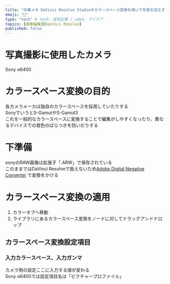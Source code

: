 ```yaml
---
title: "作業メモ DaVinci Resolve Studioのカラースペース変換を用いて写真を加工する"
emoji: "🦔"
type: "tech" # tech: 技術記事 / idea: アイデア
topics: [画像編集][DaVinci Resolve]
published: false
---
```


# 写真撮影に使用したカメラ
Sony α6400

# カラースペース変換の目的
各カメラメーカは独自のカラースペースを採用していたりする  
SonyでいうとS-GamutやS-Gamut3  
これを一般的なカラースペースに変換することで編集がしやすくなったり、異なるデバイスでの発色のばらつきを防いだりする

# 下準備
sonyのRAW画像は拡張子「.ARW」で保存されている  
このままではDaVinci Resolveで扱えないため[Adobe Digital Negative Converter](https://helpx.adobe.com/jp/camera-raw/using/adobe-dng-converter.html)
で変換をかける

# カラースペース変換の適用
1. カラータブへ移動
2. ライブラリにあるカラースペース変換をノードに対してドラッグアンドドロップ

## カラースペース変換設定項目
### 入力カラースペース、入力ガンマ
カメラ側の設定ここに入力する値が変わる  
Sony α6400では設定項目名は「ピクチャープロファイル」

